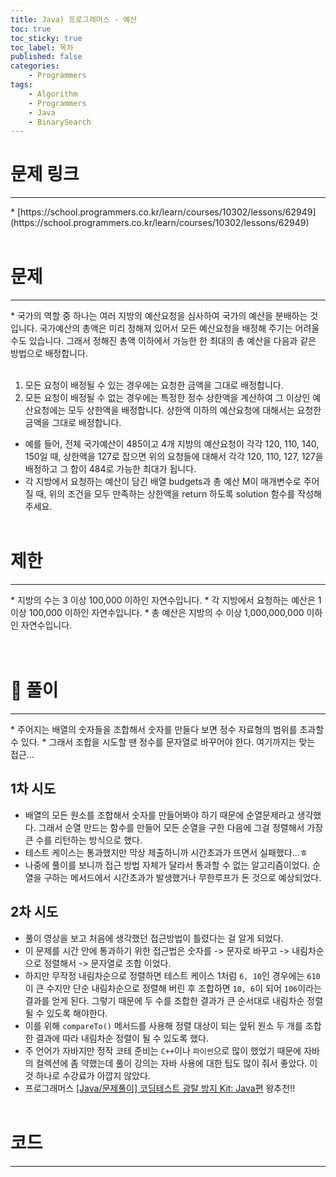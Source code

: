 ```yaml
---
title: Java) 프로그래머스 - 예산
toc: true
toc_sticky: true
toc_label: 목차
published: false
categories:
    - Programmers
tags:
    - Algorithm
    - Programmers
    - Java
    - BinarySearch
---
```


# 문제 링크
<hr>
* [https://school.programmers.co.kr/learn/courses/10302/lessons/62949](https://school.programmers.co.kr/learn/courses/10302/lessons/62949)<br><br>

# 문제
<hr>
* 국가의 역할 중 하나는 여러 지방의 예산요청을 심사하여 국가의 예산을 분배하는 것입니다. 국가예산의 총액은 미리 정해져 있어서 모든 예산요청을 배정해 주기는 어려울 수도 있습니다. 그래서 정해진 총액 이하에서 가능한 한 최대의 총 예산을 다음과 같은 방법으로 배정합니다.<br><br>

1. 모든 요청이 배정될 수 있는 경우에는 요청한 금액을 그대로 배정합니다.<br>
2. 모든 요청이 배정될 수 없는 경우에는 특정한 정수 상한액을 계산하여 그 이상인 예산요청에는 모두 상한액을 배정합니다. 상한액 이하의 예산요청에 대해서는 요청한 금액을 그대로 배정합니다.

* 예를 들어, 전체 국가예산이 485이고 4개 지방의 예산요청이 각각 120, 110, 140, 150일 때, 상한액을 127로 잡으면 위의 요청들에 대해서 각각 120, 110, 127, 127을 배정하고 그 합이 484로 가능한 최대가 됩니다.
* 각 지방에서 요청하는 예산이 담긴 배열 budgets과 총 예산 M이 매개변수로 주어질 때, 위의 조건을 모두 만족하는 상한액을 return 하도록 solution 함수를 작성해주세요.<br><br>

# 제한
<hr>
* 지방의 수는 3 이상 100,000 이하인 자연수입니다.
* 각 지방에서 요청하는 예산은 1 이상 100,000 이하인 자연수입니다.
* 총 예산은 지방의 수 이상 1,000,000,000 이하인 자연수입니다.<br><br><br>

# 👀 풀이
<hr>
* 주어지는 배열의 숫자들을 조합해서 숫자를 만들다 보면 정수 자료형의 범위를 초과할 수 있다. 
* 그래서 조합을 시도할 땐 정수를 문자열로 바꾸어야 한다. 여기까지는 맞는 접근...

## 1차 시도
* 배열의 모든 원소를 조합해서 숫자를 만들어봐야 하기 때문에 순열문제라고 생각했다. 그래서 순열 만드는 함수를 만들어 모든 순열을 구한 다음에 그걸 정렬해서 가장 큰 수를 리턴하는 방식으로 했다.
* 테스트 케이스는 통과했지만 막상 제출하니까 시간초과가 뜨면서 실패했다...ㅎ
* 나중에 풀이를 보니까 접근 방법 자체가 달라서 통과할 수 없는 알고리즘이었다. 순열을 구하는 메서드에서 시간초과가 발생했거나 무한루프가 돈 것으로 예상되었다.

## 2차 시도
* 풀이 영상을 보고 처음에 생각했던 접근방법이 틀렸다는 걸 알게 되었다.
* 이 문제를 시간 안에 통과하기 위한 접근법은 숫자를 -> 문자로 바꾸고 -> 내림차순으로 정렬해서 -> 문자열로 조합 이었다.
* 하지만 무작정 내림차순으로 정렬하면 테스트 케이스 1처럼 `6, 10`인 경우에는 `610`이 큰 수지만 단순 내림차순으로 정렬해 버린 후 조합하면 `10, 6`이 되어 `106`이라는 결과를 얻게 된다. 그렇기 때문에 두 수를 조합한 결과가 큰 순서대로 내림차순 정렬될 수 있도록 해야한다.
* 이를 위해 `compareTo()` 메서드를 사용해 정렬 대상이 되는 앞뒤 원소 두 개를 조합한 결과에 따라 내림차순 정렬이 될 수 있도록 했다.
* 주 언어가 자바지만 정작 코테 준비는 `C++`이나 `파이썬`으로 많이 했었기 때문에 자바의 컬렉션에 좀 약했는데 풀이 강의는 자바 사용에 대한 팁도 많이 줘서 좋았다. 이것 하나로 수강료가 아깝지 않았다. 
* 프로그래머스 [[Java/문제풀이] 코딩테스트 광탈 방지 Kit: Java편](https://school.programmers.co.kr/learn/courses/10302) 왕추천!! <br><br>

# 코드
<hr>

<script src="https://gist.github.com/miro7923/a4ecd2b3fa0442c38c6fc07058a86114.js"></script>
